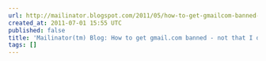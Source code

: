 ```yaml
---
url: http://mailinator.blogspot.com/2011/05/how-to-get-gmailcom-banned-not-that-i.html
created_at: 2011-07-01 15:55 UTC
published: false
title: 'Mailinator(tm) Blog: How to get gmail.com banned - not that I did this'
tags: []
---
```



